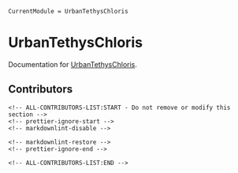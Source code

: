 ```@meta
CurrentModule = UrbanTethysChloris
```

# UrbanTethysChloris

Documentation for [UrbanTethysChloris](https://github.com/EPFL-ENAC/UrbanTethysChloris.jl).

## Contributors

```@raw html
<!-- ALL-CONTRIBUTORS-LIST:START - Do not remove or modify this section -->
<!-- prettier-ignore-start -->
<!-- markdownlint-disable -->

<!-- markdownlint-restore -->
<!-- prettier-ignore-end -->

<!-- ALL-CONTRIBUTORS-LIST:END -->
```
